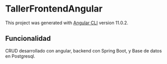 # TallerFrontendAngular

This project was generated with [Angular CLI](https://github.com/angular/angular-cli) version 11.0.2.

## Funcionalidad

CRUD desarrollado con angular, backend con Spring Boot, y Base de datos en Postgresql.
